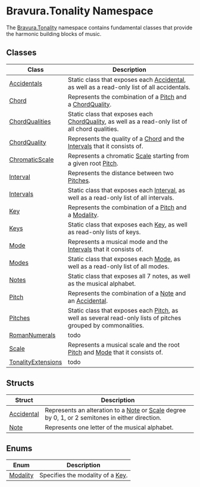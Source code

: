 # Bravura.Tonality Namespace

The [Bravura.Tonality](./Bravura.Tonality.md) namespace contains fundamental classes that provide the harmonic building blocks of music.

## Classes
| Class | Description |
| --- | --- |
| [Accidentals](./Bravura.Tonality.Accidentals.md) | Static class that exposes each [Accidental](./Bravura.Tonality.Accidental.md), as well as a read-only list of all accidentals. |
| [Chord](./Bravura.Tonality.Chord.md) | Represents the combination of a [Pitch](./Bravura.Tonality.Pitch.md) and a [ChordQuality](./Bravura.Tonality.ChordQuality.md). |
| [ChordQualities](./Bravura.Tonality.ChordQualities.md) | Static class that exposes each [ChordQuality](./Bravura.Tonality.ChordQuality.md), as well as a read-only list of all chord qualities. |
| [ChordQuality](./Bravura.Tonality.ChordQuality.md) | Represents the quality of a [Chord](./Bravura.Tonality.Chord.md) and the [Intervals](./Bravura.Tonality.Interval.md) that it consists of. |
| [ChromaticScale](./Bravura.Tonality.ChromaticScale.md) | Represents a chromatic [Scale](./Bravura.Tonality.Scale.md) starting from a given root [Pitch](./Bravura.Tonality.Pitch.md). |
| [Interval](./Bravura.Tonality.Interval.md) | Represents the distance between two [Pitches](./Bravura.Tonality.Pitch.md). |
| [Intervals](./Bravura.Tonality.Intervals.md) | Static class that exposes each [Interval](./Bravura.Tonality.Interval.md), as well as a read-only list of all intervals. |
| [Key](./Bravura.Tonality.Key.md) | Represents the combination of a [Pitch](./Bravura.Tonality.Pitch.md) and a [Modality](./Bravura.Tonality.Modality.md). |
| [Keys](./Bravura.Tonality.Keys.md) | Static class that exposes each [Key](./Bravura.Tonality.Key.md), as well as read-only lists of keys. |
| [Mode](./Bravura.Tonality.Mode.md) | Represents a musical mode and the [Intervals](./Bravura.Tonality.Interval.md) that it consists of. |
| [Modes](./Bravura.Tonality.Modes.md) | Static class that exposes each [Mode](./Bravura.Tonality.Mode.md), as well as a read-only list of all modes. |
| [Notes](./Bravura.Tonality.Notes.md) | Static class that exposes all 7 notes, as well as the musical alphabet. |
| [Pitch](./Bravura.Tonality.Pitch.md) | Represents the combination of a [Note](./Bravura.Tonality.Note.md) and an [Accidental](./Bravura.Tonality.Accidental.md). |
| [Pitches](./Bravura.Tonality.Pitches.md) | Static class that exposes each [Pitch](./Bravura.Tonality.Pitch.md), as well as several read-only lists of pitches grouped by commonalities. |
| [RomanNumerals](./Bravura.Tonality.RomanNumerals.md) | todo |
| [Scale](./Bravura.Tonality.Scale) | Represents a musical scale and the root [Pitch](./Bravura.Tonality.Pitch.md) and [Mode](./Bravura.Tonality.Mode.md) that it consists of. |
| [TonalityExtensions](./Bravura.Tonality.TonalityExtensions.md) | todo |

## Structs
| Struct | Description |
| --- | --- |
| [Accidental](./Bravura.Tonality.Accidental.md) | Represents an alteration to a [Note](./Bravura.Tonality.Notes.md) or [Scale](./Bravura.Tonality.Scale.md) degree by 0, 1, or 2 semitones in either direction. |
| [Note](./Bravura.Tonality.Note.md) | Represents one letter of the musical alphabet. |

## Enums
| Enum | Description |
| --- | --- |
| [Modality](./Bravura.Tonality.Modality.md) | Specifies the modality of a [Key](./Bravura.Tonality.Key.md). |
